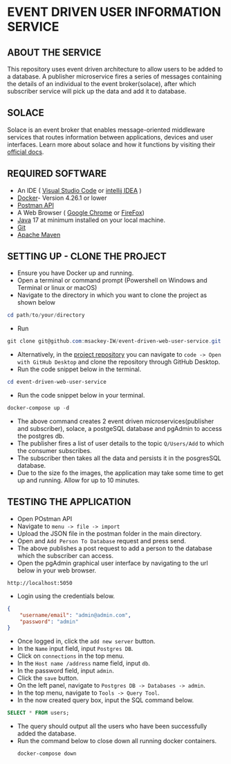 # EVENT DRIVEN USER INFORMATION SERVICE

## ABOUT THE SERVICE
This repository uses event driven architecture to allow users to be added to a database. A publisher microservice fires a series of messages containing the details of an individual to the event broker(solace), after which subscriber service will pick up the data and add it to database. 

## SOLACE
Solace is an event broker that enables message-oriented middleware services that routes information between applications, devices and user interfaces. Learn more about solace and how it functions by visiting their [official docs](https://docs.solace.com/).

## REQUIRED SOFTWARE
- An IDE ( [Visual Studio Code](https://code.visualstudio.com/download) or [intellij IDEA](https://www.jetbrains.com/idea/download/?source=google&medium=cpc&campaign=APAC_en_AU_IDEA_Branded&term=intellij+idea&content=602143185772&gclid=EAIaIQobChMI-f3uuYnegwMVwqRmAh0_ewXKEAAYASABEgImY_D_BwE&section=windows) )
- [Docker](https://www.docker.com/products/docker-desktop/)- Version 4.26.1 or lower
- [Postman API](https://www.postman.com/downloads/)
- A Web Browser ( [Google Chrome](https://www.google.com/chrome/) or [FireFox](https://www.mozilla.org/en-US/firefox/new/))
- [Java](https://www.oracle.com/java/technologies/downloads/) 17 at minimum installed on your local machine.
- [Git](https://www.git-scm.com/downloads)
- [Apache Maven](https://maven.apache.org/)

## SETTING UP - CLONE THE PROJECT
- Ensure you have Docker up and running.
- Open a terminal or command prompt (Powershell on Windows and Terminal or linux or macOS)
- Navigate to the directory in which you want to clone the project as shown below
```powershell
cd path/to/your/directory
```
- Run 
```powershell
git clone git@github.com:msackey-IW/event-driven-web-user-service.git
```
- Alternatively, in the [project repository](https://github.com/msackey-IW/event-driven-web-user-service) you can navigate to `code -> Open with GitHub Desktop` and clone the repository through GitHub Desktop.
- Run the code snippet below in the terminal.
```powershell
cd event-driven-web-user-service
```
- Run the code snippet below in your terminal.
```powershell
docker-compose up -d
```
- The above command creates 2 event driven microservices(publisher and subscriber), solace, a postgeSQL database and pgAdmin to access the postgres db. 
- The publisher fires a list of user details to the topic `Q/Users/Add` to which the consumer subscribes.
- The subscriber then takes all the data and persists it in the posgresSQL database.
- Due to the size fo the images, the application may take some time to get up and running. Allow for up to 10 minutes.

## TESTING THE APPLICATION
- Open POstman API
- Navigate to  `menu -> file -> import`
- Upload the JSON file in the postman folder in the main directory.
- Open and `Add Person To Database` request and press send.
- The above publishes a post request to  add a person to the database which the subscriber can access.
- Open the pgAdmin graphical user interface by navigating to the url below in your web browser.
```
http://localhost:5050
```
- Login using the credentials below.
```json
{
    "username/email": "admin@admin.com",
    "password": "admin"
}
```

- Once logged in, click the `add new server` button.
- In the `Name` input field, input `Postgres DB`.
- Click on `connections` in the top menu.
- In the `Host name /address` name field, input `db`.
- In the password field, input `admin`.
- Click the `save` button.
- On the left panel, navigate to `Postgres DB -> Databases -> admin`.
- In the top menu, navigate to `Tools -> Query Tool`.
- In the now created query box, input the SQL command below.
```sql
SELECT * FROM users;
```
- The query should output all the users who have been successfully added the database.
- Run the command below to close down all running docker containers.
  ```bash
  docker-compose down
  ```

